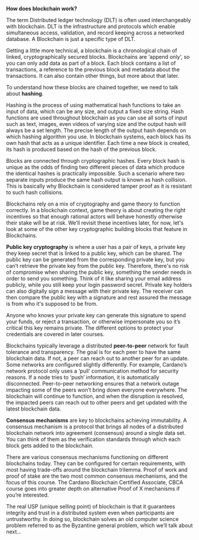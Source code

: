 **How does blockchain work?**

The term Distributed ledger technology (DLT) is often used interchangeably with blockchain. DLT is the infrastructure and protocols which enable simultaneous access, validation, and record keeping across a networked database. A Blockchain is just a specific type of DLT. 


Getting a little more technical, a blockchain is a chronological chain of linked, cryptographically secured blocks. Blockchains are ‘append only’, so you can only add data as part of a block. Each block  contains a list of transactions, a reference to the previous block and metadata about the transactions. It can also contain other things, but more about that later.

To understand how these blocks are chained together, we need to talk about **hashing**. 

Hashing is the process of using mathematical hash functions to take an input of data, which can be any size, and output a fixed size string. Hash functions are used throughout blockchain as you can use all sorts of input such as text, images, even videos of varying size and the output hash will always be a set length. The precise length of the output hash depends on which hashing algorithm you use. In blockchain systems, each block has its own hash that acts as a unique identifier. Each time a new block is created, its hash is produced based on the hash of the previous block. 

Blocks are connected through cryptographic hashes. Every block hash is unique as the odds of finding two different pieces of data which produce the identical hashes is practically impossible. Such a scenario where two separate inputs produce the same hash output is known as hash collision. This is basically why Blockchain is considered tamper proof as it is resistant to such hash collisions. 

Blockchains rely on a mix of cryptography and game theory to function correctly. In a blockchain context, game theory is about creating the right incentives so that enough rational actors will behave honestly otherwise their stake will be at risk. We’ll revisit these incentives later, for now, let's look at some of the other key cryptographic building blocks that feature in Blockchains.

**Public key cryptography** is where a user has a pair of keys, a private key they keep secret that is linked to a public key, which can be shared. The public key can be generated from the corresponding private key, but you can’t retrieve the private key from the public key. Therefore, there's no risk of compromise when sharing the public key, something the sender needs in order to send you something. Think of it like sharing your email address publicly, while you still keep your login password secret. Private key holders can also digitally sign a message with their private key. The receiver can then compare the public key with a signature and rest assured the message is from who it's supposed to be from.

Anyone who knows your private key can generate this signature to spend your funds, or reject a transaction, or otherwise impersonate you so it’s critical this key remains private. The different options to protect your credentials are covered in later courses.

Blockchains typically leverage a distributed **peer-to-peer** network for fault tolerance and transparency. The goal is for each peer to have the same blockchain data. If not, a peer can reach out to another peer for an update. Some networks are configured slightly differently. For example, Cardano’s network protocol only uses a ‘pull’ communication method for security reasons. If a node tries to ‘push’ information, it is automatically disconnected. Peer-to-peer networking ensures that a network outage impacting some of the peers won’t bring down everyone everywhere. The blockchain will continue to function, and when the disruption is resolved, the impacted peers can reach out to other peers and get updated with the latest blockchain data.

**Consensus mechanisms** are key to blockchains achieving immutability. A consensus mechanism is a protocol that brings all nodes of a distributed blockchain network into agreement (consensus) around a single data set. You can think of them as the verification standards through which each block gets added to the blockchain. 

There are various consensus mechanisms functioning on different blockchains today. They can be configured for certain requirements, with most having trade-offs around the blockchain trilemma. Proof of work and proof of stake are the two most common consensus mechanisms, and the focus of this course. The Cardano Blockchain Certified Associate, CBCA course goes into greater depth on alternative Proof of X mechanisms if you’re interested.

The real USP (unique selling point) of blockchain is that it guarantees integrity and trust in a distributed system even when participants are untrustworthy. In doing so, blockchain solves an old computer science problem referred to as the Byzantine general problem, which we’ll talk about next…
